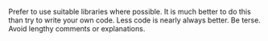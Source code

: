Prefer to use suitable libraries where possible. It is much better to do this than try to write
your own code.
Less code is nearly always better.
Be terse.
Avoid lengthy comments or explanations.